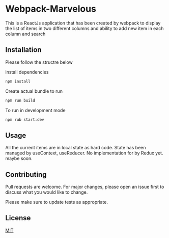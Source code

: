 # Webpack-Marvelous
This is a ReactJs application that has been created by webpack to display the list of items in two different columns and ability to add new item in each column and search
## Installation

Please follow the structre below 

install dependencies
```bash
npm install 
```
Create actual bundle to run
```bash
npm run build
```
To run in development mode
```bash
npm rub start:dev
```

## Usage
All the current items are in local state as hard code.
State has been managed by useContext, useReducer. No implementation for by Redux yet. maybe soon.


## Contributing
Pull requests are welcome. For major changes, please open an issue first to discuss what you would like to change.

Please make sure to update tests as appropriate.

## License
[MIT](https://choosealicense.com/licenses/mit/)
